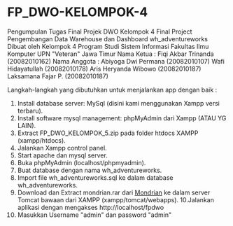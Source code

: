 # FP_DWO-KELOMPOK-4
Pengumpulan Tugas Final Projek DWO Kelompok 4
Final Project Pengembangan Data Warehouse dan Dashboard wh_adventureworks
Dibuat oleh Kelompok 4
Program Studi Sistem Informasi
Fakultas Ilmu Komputer
UPN "Veteran" Jawa Timur
Nama Ketua :
Fiqi Akbar Trinanda  (20082010162)
Nama Anggota :
Abiyoga Dwi Permana  (20082010107)
Wafi Hidayatullah    (20082010178)
Aris Heryanda Wibowo (20082010187)
Laksamana Fajar P.   (20082010187)

Langkah-langkah yang dibutuhkan untuk menjalankan app dengan baik :

1. Install database server: MySql (disini kami menggunakan Xampp versi terbaru).
2. Install software mysql management: phpMyAdmin dari Xampp (ATAU YG LAIN).
3. Extract FP_DWO_KELOMPOK_5.zip pada folder htdocs XAMPP (xampp/htdocs).
4. Jalankan Xampp control panel.
5. Start apache dan mysql server.
6. Buka phpMyAdmin (localhost/phpmyadmin).
7. Buat database dengan nama wh_adventureworks.
8. Import file wh_adventureworks.sql ke dalam database wh_adventureworks.
9. Download dan Extract mondrian.rar dari [Mondrian](https://drive.google.com/drive/folders/19n6r3gytcw5ofdf-yP2Mv9QB6NpKk0r_?usp=share_link) ke dalam server Tomcat bawaan dari XAMPP (xampp/tomcat/webapps).
10.Jalankan aplikasi dengan mengakses http://localhost/fpdwo
11. Masukkan Username "admin" dan password "admin"

